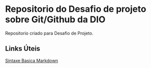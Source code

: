 # Repositorio do Desafio de projeto sobre Git/Github da DIO 
Repositorio criado para Desafio de Projeto.

## Links Úteis
[Sintaxe Basica Markdown](https://www.markdownguide.org/basic-syntax/)
